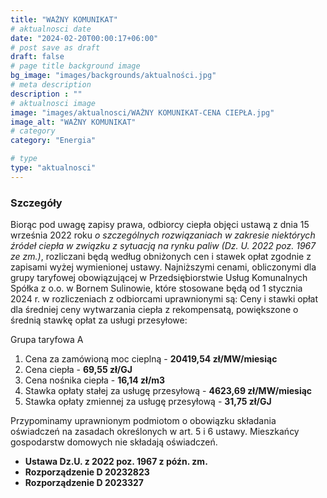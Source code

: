 ```yaml
---
title: "WAŻNY KOMUNIKAT"
# aktualnosci date
date: "2024-02-20T00:00:17+06:00"
# post save as draft
draft: false
# page title background image
bg_image: "images/backgrounds/aktualności.jpg"
# meta description
description : ""
# aktualnosci image
image: "images/aktualnosci/WAŻNY KOMUNIKAT-CENA CIEPŁA.jpg"
image_alt: "WAŻNY KOMUNIKAT"
# category
category: "Energia"

# type
type: "aktualnosci"
---
```


### Szczegóły

Biorąc pod uwagę zapisy prawa, odbiorcy ciepła objęci ustawą z dnia 15 września 2022 roku *o szczególnych rozwiązaniach w zakresie niektórych źródeł ciepła w związku z sytuacją na rynku paliw (Dz. U. 2022 poz. 1967 ze zm.)*, rozliczani będą według obniżonych cen i stawek opłat zgodnie z zapisami wyżej wymienionej ustawy.
Najniższymi cenami, obliczonymi dla grupy taryfowej obowiązującej w Przedsiębiorstwie Usług Komunalnych Spółka z o.o. w Bornem Sulinowie, które stosowane będą od 1 stycznia 2024 r. w rozliczeniach z odbiorcami uprawnionymi są:
Ceny i stawki opłat dla średniej ceny wytwarzania ciepła z rekompensatą, powiększone o średnią stawkę opłat za usługi przesyłowe:

Grupa taryfowa A
1. Cena za zamówioną moc cieplną - **20419,54 zł/MW/miesiąc**
2. Cena ciepła - **69,55 zł/GJ**
3. Cena nośnika ciepła - **16,14 zł/m3**
4. Stawka opłaty stałej za usługę przesyłową - **4623,69 zł/MW/miesiąc**
5. Stawka opłaty zmiennej za usługę przesyłową - **31,75 zł/GJ**
 
Przypominamy uprawnionym podmiotom o obowiązku składania oświadczeń na zasadach określonych w art. 5 i 6 ustawy. Mieszkańcy gospodarstw domowych nie składają oświadczeń.

- **Ustawa Dz.U. z 2022 poz. 1967 z późn. zm.**
- **Rozporządzenie D 20232823**
- **Rozporządzenie D 2023327**
